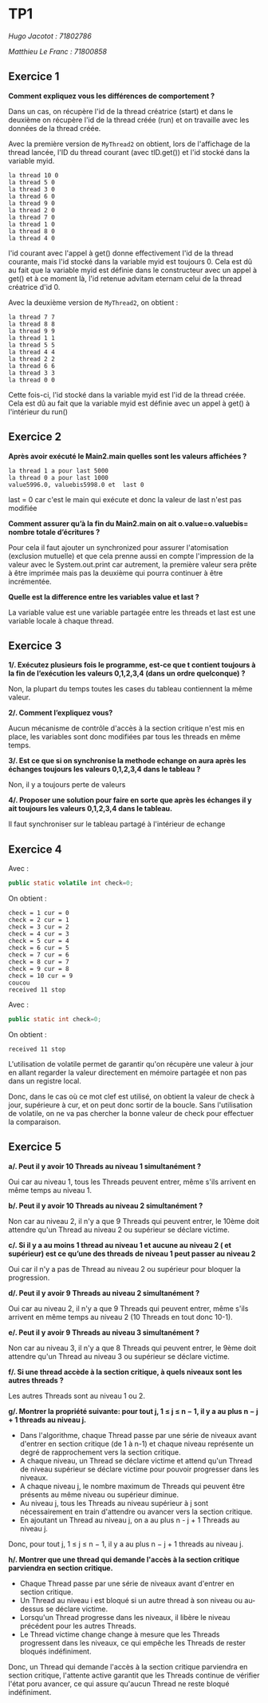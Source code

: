 # TP1

*Hugo Jacotot : 71802786*

*Matthieu Le Franc : 71800858*

## Exercice 1

**Comment expliquez vous les différences de comportement ?**

Dans un cas, on récupère l'id de la thread créatrice (start) et dans le deuxième on récupère l'id de la thread créée (run) et on travaille avec les données de la thread créée.

Avec la première version de ``MyThread2`` on obtient, lors de l'affichage de la thread lancée, l'ID du thread courant (avec tID.get()) et l'id stocké dans la variable myid.
```
la thread 10 0
la thread 5 0
la thread 3 0
la thread 6 0
la thread 9 0
la thread 2 0
la thread 7 0
la thread 1 0
la thread 8 0
la thread 4 0
```

l'id courant avec l'appel à get() donne effectivement l'id de la thread courante, mais l'id stocké dans la variable myid est toujours 0. Cela est dû au fait que la variable myid est définie dans le constructeur avec un appel à get() et à ce moment là, l'id retenue advitam eternam celui de la thread créatrice d'id 0.

Avec la deuxième version de ``MyThread2``, on obtient :
```
la thread 7 7
la thread 8 8
la thread 9 9
la thread 1 1
la thread 5 5
la thread 4 4
la thread 2 2
la thread 6 6
la thread 3 3
la thread 0 0
```
Cette fois-ci, l'id stocké dans la variable myid est l'id de la thread créée. Cela est dû au fait que la variable myid est définie avec un appel à get() à l'intérieur du run()

## Exercice 2

**Après avoir exécuté le Main2.main quelles sont les valeurs affichées ?**

```
la thread 1 a pour last 5000
la thread 0 a pour last 1000
value5996.0, valuebis5998.0 et  last 0
```

last = 0 car c'est le main qui exécute et donc la valeur de last n'est pas modifiée

**Comment assurer qu’à la fin du Main2.main on ait o.value=o.valuebis= nombre totale d’écritures ?**

Pour cela il faut ajouter un synchronized pour assurer l'atomisation (exclusion mutuelle) et que cela prenne aussi en compte l'impression de la valeur avec le System.out.print car autrement, la première valeur sera prête à être imprimée mais pas la deuxième qui pourra continuer à être incrémentée.

**Quelle est la difference entre les variables value et last ?**

La variable value est une variable partagée entre les threads et last est une variable locale à chaque thread.

## Exercice 3

**1/. Exécutez plusieurs fois le programme, est-ce que t contient toujours à la fin de l’exécution les valeurs 0,1,2,3,4 (dans un ordre quelconque) ?**

Non, la plupart du temps toutes les cases du tableau contiennent la même valeur.

**2/. Comment l’expliquez vous?**

Aucun mécanisme de contrôle d'accès à la section critique n'est mis en place, les variables sont donc modifiées par tous les threads en même temps.

**3/. Est ce que si on synchronise la methode echange on aura après les échanges toujours les valeurs 0,1,2,3,4 dans le tableau ?**

Non, il y a toujours perte de valeurs

**4/. Proposer une solution pour faire en sorte que après les échanges il y ait toujours les valeurs 0,1,2,3,4 dans le tableau.**

Il faut synchroniser sur le tableau partagé à l'intérieur de echange

## Exercice 4

Avec :

```java
public static volatile int check=0;
```
On obtient :
```
check = 1 cur = 0
check = 2 cur = 1
check = 3 cur = 2
check = 4 cur = 3
check = 5 cur = 4
check = 6 cur = 5
check = 7 cur = 6
check = 8 cur = 7
check = 9 cur = 8
check = 10 cur = 9
coucou
received 11 stop
```

Avec :
```java
public static int check=0;
```
On obtient :
```
received 11 stop
```

L'utilisation de volatile permet de garantir qu'on récupère une valeur à jour en allant regarder la valeur directement en mémoire partagée et non pas dans un registre local.

Donc, dans le cas où ce mot clef est utilisé, on obtient la valeur de check à jour, supérieure à cur, et on peut donc sortir de la boucle. Sans l'utilisation de volatile, on ne va pas chercher la bonne valeur de check pour effectuer la comparaison.

## Exercice 5

**a/. Peut il y avoir 10 Threads au niveau 1 simultanément ?**

Oui car au niveau 1, tous les Threads peuvent entrer, même s'ils arrivent en même temps au niveau 1. 

**b/. Peut il y avoir 10 Threads au niveau 2 simultanément ?**

Non car au niveau 2, il n'y a que 9 Threads qui peuvent entrer, le 10ème doit attendre qu'un Thread au niveau 2 ou supérieur se déclare victime.

**c/. Si il y a au moins 1 thread au niveau 1 et aucune au niveau 2 ( et supérieur) est ce qu’une des threads de niveau 1 peut passer au niveau 2**

Oui car il n'y a pas de Thread au niveau 2 ou supérieur pour bloquer la progression.

**d/. Peut il y avoir 9 Threads au niveau 2 simultanément ?**

Oui car au niveau 2, il n'y a que 9 Threads qui peuvent entrer, même s'ils arrivent en même temps au niveau 2 (10 Threads en tout donc 10-1).

**e/. Peut il y avoir 9 Threads au niveau 3 simultanément ?**

Non car au niveau 3, il n'y a que 8 Threads qui peuvent entrer, le 9ème doit attendre qu'un Thread au niveau 3 ou supérieur se déclare victime.

**f/. Si une thread accède à la section critique, à quels niveaux sont les autres threads ?**

Les autres Threads sont au niveau 1 ou 2.

**g/. Montrer la propriété suivante: pour tout j, 1 ≤ j ≤ n − 1, il y a au plus n − j + 1 threads au niveau j.**

- Dans l'algorithme, chaque Thread passe par une série de niveaux avant d'entrer en section critique (de 1 à n-1) et chaque niveau représente un degré de rapprochement vers la section critique.
- A chaque niveau, un Thread se déclare victime et attend qu'un Thread de niveau supérieur se déclare victime pour pouvoir progresser dans les niveaux.
- A chaque niveau j, le nombre maximum de Threads qui peuvent être présents au même niveau ou supérieur diminue.
- Au niveau j, tous les Threads au niveau supérieur à j sont nécessairement en train d'attendre ou avancer vers la section critique.
- En ajoutant un Thread au niveau j, on a au plus n - j + 1 Threads au niveau j.

Donc, pour tout j, 1 ≤ j ≤ n − 1, il y a au plus n − j + 1 threads au niveau j.

**h/. Montrer que une thread qui demande l'accès à la section critique parviendra en section critique.**

- Chaque Thread passe par une série de niveaux avant d'entrer en section critique.
- Un Thread au niveau i est bloqué si un autre thread à son niveau ou au-dessus se déclare victime.
- Lorsqu'un Thread progresse dans les niveaux, il libère le niveau précédent pour les autres Threads.
- Le Thread victime change change à mesure que les Threads progressent dans les niveaux, ce qui empêche les Threads de rester bloqués indéfiniment.

Donc, un Thread qui demande l'accès à la section critique parviendra en section critique, l'attente active garantit que les Threads continue de vérifier l'état poru avancer, ce qui assure qu'aucun Thread ne reste bloqué indéfiniment.